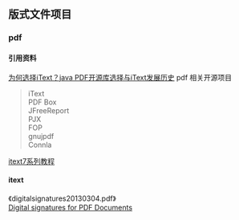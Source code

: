 ## 版式文件项目
### pdf
#### 引用资料
[为何选择iText？java PDF开源库选择与iText发展历史](https://blog.csdn.net/qq_39826207/article/details/131817908)
pdf 相关开源项目
> iText  
> PDF Box  
> JFreeReport  
> PJX  
> FOP  
> gnujpdf  
> Connla  

[itext7系列教程](https://www.zhihu.com/column/c_1380534374446899200)

#### itext
《digitalsignatures20130304.pdf》  
[Digital signatures for PDF Documents](https://itextpdf.com/resources/books/digital-signatures-pdf/intro)